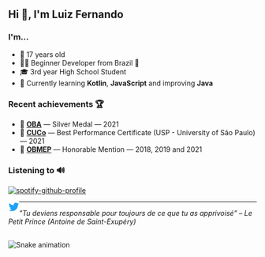 <h2>Hi 👋, I'm Luiz Fernando</h2>

### I'm...
* 🤟 17 years old
* 👨‍💻 Beginner Developer from Brazil 💚
* 🎓 3rd year High School Student
* 🔭 Currently learning **Kotlin**, **JavaScript** and improving **Java**

### Recent achievements 🏆
* 🥈 **[OBA](https://www.oba.org.br/site/)** — Silver Medal — 2021
* 📃 **[CUCo](https://www.fuvest.br/cuco-competicao-usp-de-conhecimentos/)** — Best Performance Certificate (USP - University of São Paulo) — 2021
* 📃 **[OBMEP](https://www.obmep.org.br)** — Honorable Mention — 2018, 2019 and 2021

### Listening to 🔊
[![spotify-github-profile](https://spotify-github-profile.vercel.app/api/view?uid=22v3rugwuvwsgayeda4vf2bxq&cover_image=true&theme=novatorem&background_color=121212&bar_color_cover=true&bar_color=53b14f)](https://spotify-github-profile.vercel.app/api/view?uid=22v3rugwuvwsgayeda4vf2bxq&redirect=true)

<p><a href="https://twitter.com/LuizFAM" target="blank"><img align="left" src="icons/twitter.svg" alt="twitter" width="22px"/></a></p>

---

_"Tu deviens responsable pour toujours de ce que tu as apprivoisé" – Le Petit Prince (Antoine de Saint-Exupéry)_

##

![Snake animation](https://github.com/LuizF245/LuizF245/blob/output/github-contribution-grid-snake.svg)

